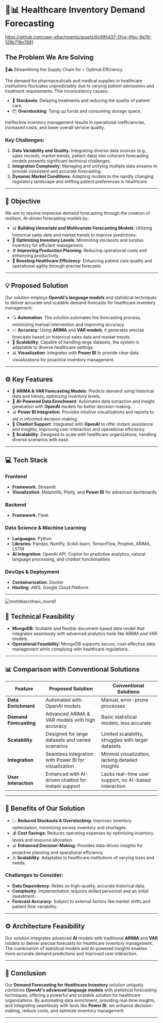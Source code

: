 
# 🏥📊 **Healthcare Inventory Demand Forecasting**  
https://github.com/user-attachments/assets/6c995437-2fce-4fbc-9e76-128b719e7891
## **The Problem We Are Solving**
🔄🚑 Streamlining the Supply Chain for ⚡️ Optimal Efficiency

The demand for pharmaceuticals and medical supplies in healthcare institutions fluctuates unpredictably due to varying patient admissions and treatment requirements. This inconsistency causes:

- 🚫 **Stockouts**: Delaying treatments and reducing the quality of patient care.
- 📦 **Overstocking**: Tying up funds and consuming storage space.

Ineffective inventory management results in operational inefficiencies, increased costs, and lower overall service quality.

### **Key Challenges:**
1. **Data Variability and Quality**: Integrating diverse data sources (e.g., sales records, market trends, patient data) into coherent forecasting models presents significant technical challenges.
2. **Integration Complexity**: Managing and unifying multiple data streams to provide consistent and accurate forecasting.
3. **Dynamic Market Conditions**: Adapting models to the rapidly changing regulatory landscape and shifting patient preferences in healthcare.

---

## 🎯 **Objective**
We aim to resolve imprecise demand forecasting through the creation of resilient, AI-driven forecasting models by:

- 📊 **Building Univariate and Multivariate Forecasting Models**: Utilizing historical sales data and market trends to improve predictions.
- 🔄 **Optimizing Inventory Levels**: Minimizing stockouts and surplus inventory for efficient management.
- ⚙️ **Improving Production Planning**: Reducing operational costs and enhancing productivity.
- 🏥 **Boosting Healthcare Efficiency**: Enhancing patient care quality and operational agility through precise forecasts.

---

## 💡 **Proposed Solution**
Our solution employs **OpenAI's language models** and statistical techniques to deliver accurate and scalable demand forecasts for healthcare inventory management:

- 🔍 **Automation**: The solution automates the forecasting process, minimizing manual intervention and improving accuracy.
- 📈 **Accuracy**: Using **ARIMA** and **VAR models**, it generates precise forecasts based on historical sales data and market trends.
- 🔧 **Scalability**: Capable of handling large datasets, the system is adaptable to diverse healthcare settings.
- 📊 **Visualization**: Integrates with **Power BI** to provide clear data visualizations for proactive inventory management.

---

## ⚙️ **Key Features**

- 🔮 **ARIMA & VAR Forecasting Models**: Predicts demand using historical data and trends, optimizing inventory levels.
- 🧠 **AI-Powered Data Enrichment**: Automates data extraction and insight generation with **OpenAI** models for better decision-making.
- 📊 **Power BI Integration**: Provides intuitive visualizations and reports to aid in informed decision-making.
- 💬 **Chatbot Support**: Integrated with **OpenAI** to offer instant assistance and insights, improving user interaction and operational efficiency.
- 🔄 **Scalability**: Designed to scale with healthcare organizations, handling diverse scenarios with ease.

---

## 💻 **Tech Stack**

### **Frontend**
- **Framework**: Streamlit
- **Visualization**: Matplotlib, Plotly, and **Power BI** for advanced dashboards

### **Backend**
- **Framework**: Flask

### **Data Science & Machine Learning**
- **Languages**: Python
- **Libraries**: Pandas, NumPy, Scikit-learn, TensorFlow, Prophet, ARIMA, LSTM
- **AI Integration**: OpenAI API, Copilot for predictive analytics, natural language processing, and chatbot functionalities

### **DevOps & Deployment**
- **Containerization**: Docker
- **Hosting**: AWS, Google Cloud Platform

---
![mohitkarchhavi_round1](https://github.com/user-attachments/assets/382a77fb-550c-48ae-bb02-d13fc4db025f)

## 🔧 **Technical Feasibility**
- **MongoDB**: Scalable and flexible document-based data model that integrates seamlessly with advanced analytics tools like ARIMA and VAR models.
- **Operational Feasibility**: MongoDB supports secure, cost-effective data management while complying with healthcare regulations.

---

## 📊 **Comparison with Conventional Solutions**

| **Feature**             | **Proposed Solution**                                             | **Conventional Solutions**                            |
|-------------------------|-------------------------------------------------------------------|-------------------------------------------------------|
| **Data Enrichment**      | Automated with OpenAI models                                      | Manual, error-prone processes                         |
| **Demand Forecasting**   | Advanced ARIMA & VAR models with high accuracy                    | Basic statistical models, less accurate               |
| **Scalability**          | Designed for large datasets and varied scenarios                  | Limited scalability, struggles with larger datasets   |
| **Integration**          | Seamless integration with Power BI for visualization              | Minimal visualization, lacking detailed insights      |
| **User Interaction**     | Enhanced with AI-driven chatbot for instant support               | Lacks real-time user support, no AI-based interaction |

---

## 🌟 **Benefits of Our Solution**

- 📉 **Reduced Stockouts & Overstocking**: Improves inventory optimization, minimizing excess inventory and shortages.
- 💰 **Cost Savings**: Reduces operating expenses by optimizing inventory levels and resource allocation.
- 📊 **Enhanced Decision-Making**: Provides data-driven insights for proactive planning and operational efficiency.
- ⚖️ **Scalability**: Adaptable to healthcare institutions of varying sizes and needs.

### **Challenges to Consider**:
- **Data Dependency**: Relies on high-quality, accurate historical data.
- **Complexity**: Implementation requires skilled personnel and an initial investment.
- **Forecast Accuracy**: Subject to external factors like market shifts and patient flow variability.

---

## ⚙️ **Architecture Feasibility**

Our solution integrates advanced **AI** models with traditional **ARIMA** and **VAR** models to deliver precise forecasts for healthcare inventory management. The combination of statistical models and AI-powered insights enables more accurate demand predictions and improved user interaction.

---

## 🚀 **Conclusion**

Our **Demand Forecasting for Healthcare Inventory** solution uniquely combines **OpenAI's advanced language models** with statistical forecasting techniques, offering a powerful and scalable solution for healthcare organizations. By automating data enrichment, providing real-time insights, and integrating seamlessly with tools like **Power BI**, we enhance decision-making, reduce costs, and optimize inventory management.

---
